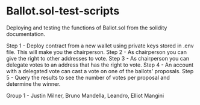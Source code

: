 # Ballot.sol-test-scripts

Deploying and testing the functions of Ballot.sol from the solidity documentation.

Step 1 - Deploy contract from a new wallet using private keys stored in .env file. This will make you the chairperson.
Step 2 - As chairperson you can give the right to other addresses to vote.
Step 3 - As chairperson you can delegate votes to an address that has the right to vote.
Step 4 - An account with a delegated vote can cast a vote on one of the ballots' proposals.
Step 5 - Query the results to see the number of votes per proposal and determine the winner.

Group 1 - Justin Milner, Bruno Mandella, Leandro, Elliot Mangini
